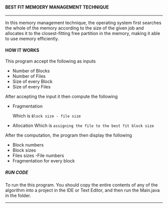 ####  BEST FIT MEMOERY MANAGEMENT TECHNIQUE
___
In this memory management technique, the operating system first searches the whole of the memory according to the size of the given job and allocates it to the closest-fitting free partition in the memory, making it able to use memory efficiently.


#### HOW IT WORKS
This program accept the following as inputs

- Number of Blocks
- Number of Files
- Size of every Block
- Size of every Files

After accepting the input it then compute the following
-  Fragmentation

    Which is `Block size - file size`
- Allocation
    Which is `assigning the file to the best fit block size`


After the computation, the program then display the following
- Block numbers
- Block sizes
- Files sizes
-File numbers
- Fragmentation for every block

##### RUN CODE
To run the this program. You should
copy the entire contents of any of the algorithm into a project in the IDE or Text Editor, and then run the Main.java in the folder.
___
